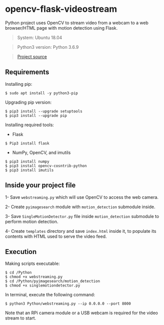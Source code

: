 # opencv-flask-videostream
Python project uses OpenCV to stream video from a webcam to a web browser/HTML page with motion detection using Flask.


> System: Ubuntu 18.04

> Python3 version: Python 3.6.9

> [Project source]


## Requirements 

Installing pip:
```
$ sudo apt install -y python3-pip
```

Upgrading pip version:
```
$ pip3 install --upgrade setuptools
$ pip3 install --upgrade pip
```

Installing required tools:
- Flask
```
$ Pip3 install flask
```
- NumPy, OpenCV, and imutils
```
$ pip3 install numpy
$ pip3 install opencv-cosntrib-python
$ pip3 install imutils
```



## Inside your project file

1- Save `webstreaming.py` which will use OpenCV to access the web camera.

2- Create `pyimagesearch` module with `motion_detection` submodule inside.

3- Save `SingleMotionDetector.py` file inside `motion_detection` submodule to perform motion detection.

4- Create `templates` directory and save `index.html` inside it, to populate its contents with HTML used to serve the video feed.




## Execution 

Making scripts executable:
```
$ cd /Python
$ chmod +x webstreaming.py
$ cd /Python/pyimagesearch/motion_detection
$ chmod +x singlemotiondetector.py
```

In terminal, execute the following command:
```
$ python3 Python/webstreaming.py --ip 0.0.0.0 --port 8000
```




Note that an RPi camera module or a USB webcam is required for the video stream to start.




[//]: #
[Project source]: <https://www.pyimagesearch.com/2019/09/02/opencv-stream-video-to-web-browser-html-page/>



